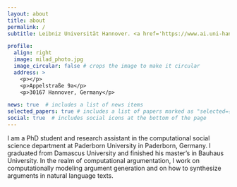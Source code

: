 ```yaml
---
layout: about
title: about
permalink: /
subtitle: Leibniz Universität Hannover. <a href='https://www.ai.uni-hannover.de/de/institut/arbeitsgruppen/nlp'> Institut for AI </a>

profile:
  align: right
  image: milad_photo.jpg
  image_circular: false # crops the image to make it circular
  address: >
    <p></p>
    <p>Appelstraße 9a</p>
    <p>30167 Hannover, Germany</p>

news: true  # includes a list of news items
selected_papers: true # includes a list of papers marked as "selected={true}"
social: true  # includes social icons at the bottom of the page
---
```


I am a PhD student and research assistant in the computational social science department at Paderborn University in Paderborn, Germany. I graduated from Damascus University and finished his master’s in Bauhaus University. In the realm of computational argumentation, I work on computationally modeling argument generation and on how to synthesize arguments in natural language texts.